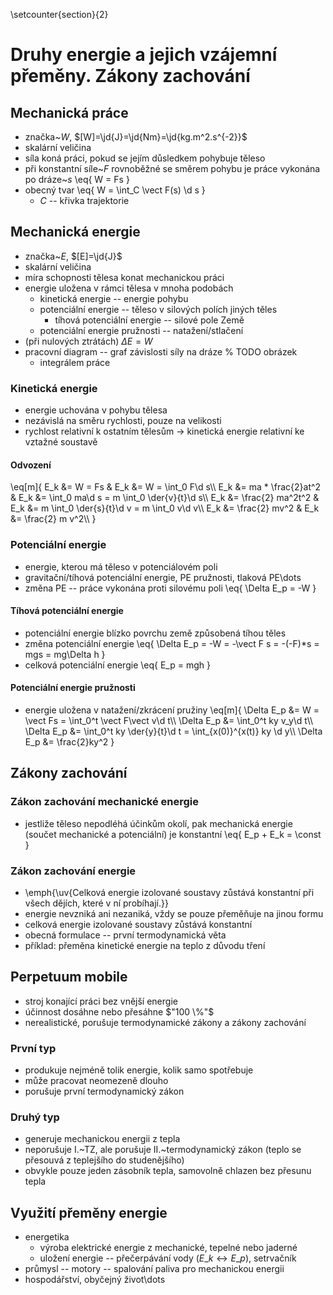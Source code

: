 \setcounter{section}{2}
# Druhy energie a jejich vzájemní přeměny. Zákony zachování

## Mechanická práce
- značka~$W$, $[W]=\jd{J}=\jd{Nm}=\jd{kg.m^2.s^{-2}}$
- skalární veličina
- síla koná práci, pokud se jejím důsledkem pohybuje těleso
- při konstantní síle~$F$ rovnoběžné se směrem pohybu je práce vykonána po dráze~$s$
	\eq{
		W = Fs
	}
- obecný tvar
	\eq{
		W = \int_C \vect F(s) \d s
	}
	- $C$ -- křivka trajektorie

## Mechanická energie
- značka~$E$, $[E]=\jd{J}$
- skalární veličina
- míra schopnosti tělesa konat mechanickou práci
- energie uložena v rámci tělesa v mnoha podobách
	- kinetická energie -- energie pohybu
	- potenciální energie -- těleso v silových polích jiných těles
		- tíhová potenciální energie -- silové pole Země
	- potenciální energie pružnosti -- natažení/stlačení
- (při nulových ztrátách) $\Delta E = W$
- pracovní diagram -- graf závislosti síly na dráze % TODO obrázek
	- integrálem práce

### Kinetická energie
- energie uchována v pohybu tělesa
- nezávislá na směru rychlosti, pouze na velikosti
- rychlost relativní k ostatním tělesům $\rightarrow$ kinetická energie relativní ke vztažné soustavě

#### Odvození
\eq[m]{
	E\_k &= W = Fs 				& E\_k &= W = \int_0 F\d s\\\\
	E\_k &= ma * \frac{2}at^2 	& E\_k &= \int_0 ma\d s = m \int_0 \der{v}{t}\d s\\\\
	E\_k &= \frac{2} ma^2t^2 	& E\_k &= m \int_0 \der{s}{t}\d v = m \int_0 v\d v\\\\
	E\_k &= \frac{2} mv^2 		& E\_k &= \frac{2} m v^2\\\\
}

### Potenciální energie
- energie, kterou má těleso v potenciálovém poli
- gravitační/tíhová potenciální energie, PE pružnosti, tlaková PE\dots
- změna PE -- práce vykonána proti silovému poli
	\eq{
		\Delta E\_p = -W
	}

#### Tíhová potenciální energie
- potenciální energie blízko povrchu země způsobená tíhou těles
- změna potenciální energie
	\eq{
		\Delta E\_p = -W = -\vect F s = -(-F)*s = mgs = mg\Delta h
	}
- celková potenciální energie
	\eq{
		E\_p = mgh
	}

#### Potenciální energie pružnosti
- energie uložena v natažení/zkrácení pružiny
	\eq[m]{
		\Delta E\_p &= W = \vect Fs = \int_0^t \vect F\vect v\d t\\\\
		\Delta E\_p &= \int_0^t ky v_y\d t\\\\
		\Delta E\_p &= \int_0^t ky \der{y}{t}\d t = \int_{x(0)}^{x(t)} ky \d y\\\\
		\Delta E\_p &= \frac{2}ky^2
	}

## Zákony zachování
### Zákon zachování mechanické energie
- jestliže těleso nepodléhá účinkům okolí, pak mechanická energie (součet mechanické a potenciální) je konstantní
	\eq{
		E\_p + E\_k = \const
	}

### Zákon zachování energie
- \emph{\uv{Celková energie izolované soustavy zůstává konstantní při všech dějích, které v ní probíhají.}}
- energie nevzniká ani nezaniká, vždy se pouze přeměňuje na jinou formu
- celková energie izolované soustavy zůstává konstantní
- obecná formulace -- první termodynamická věta
- příklad: přeměna kinetické energie na teplo z důvodu tření

## Perpetuum mobile
- stroj konající práci bez vnější energie
- účinnost dosáhne nebo přesáhne $"100 \%"$
- nerealistické, porušuje termodynamické zákony a zákony zachování

### První typ
- produkuje nejméně tolik energie, kolik samo spotřebuje
- může pracovat neomezeně dlouho
- porušuje první termodynamický zákon

### Druhý typ
- generuje mechanickou energii z tepla
- neporušuje I.~TZ, ale porušuje II.~termodynamický zákon (teplo se přesouvá z teplejšího do studenějšího)
- obvykle pouze jeden zásobník tepla, samovolně chlazen bez přesunu tepla

## Využití přeměny energie
- energetika
	- výroba elektrické energie z mechanické, tepelné nebo jaderné
	- uložení energie -- přečerpávání vody ($E\_k \leftrightarrow E\_p$), setrvačník
- průmysl -- motory -- spalování paliva pro mechanickou energii
- hospodářství, obyčejný život\dots
